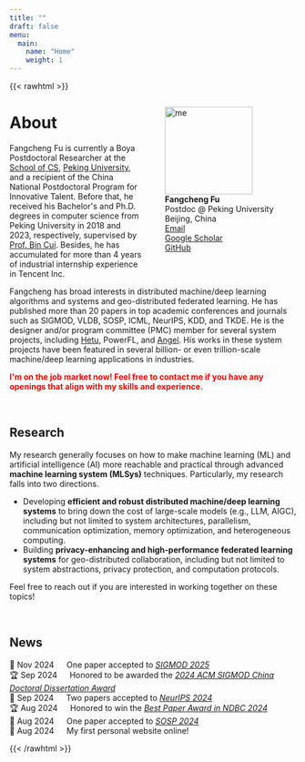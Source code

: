 ```yaml
---
title: ""
draft: false
menu:
  main:
    name: "Home"
    weight: 1
---
```


{{< rawhtml >}}

<div style="float:right;">
<figure>
    <img src='img/ffc.jpeg' alt='me' style="width:11em;"/>
    <figcaption>
    <b>Fangcheng Fu</b>
    <br>
    Postdoc @ Peking University
    <br>
    <a rel="me"><i class="fa fa-fw fa-map-marker"></i> Beijing, China</a>
    <br>
    <a href="mailto:ccchengff@pku.edu.cn" rel="me"><i class="fas fa-envelope fa-fw"></i> Email</a>
    <br>
    <a href="https://scholar.google.com/citations?user=vFYm_QEAAAAJ" rel="me"><i class="fas fa-fw fa-graduation-cap"></i> Google Scholar</a>
    <br>
    <a href="https://github.com/ccchengff" rel="me"><i class="fab fa-github-alt fa-fw"></i> GitHub</a>
    <br>
    </figcaption>
</figure>
</div>

<p><h1>About</h1></p>


<p>
Fangcheng Fu is currently a Boya Postdoctoral Researcher at the <a href="https://cs.pku.edu.cn">School of CS</a>, <a href="https://www.pku.edu.cn">Peking University</a>, and a recipient of the China National Postdoctoral Program for Innovative Talent. Before that, he received his Bachelor's and Ph.D. degrees in computer science from Peking University in 2018 and 2023, respectively, supervised by <a href="https://cuibinpku.github.io">Prof. Bin Cui</a>. Besides, he has accumulated for more than 4 years of industrial internship experience in Tencent Inc.
</p>

<p>
Fangcheng has broad interests in distributed machine/deep learning algorithms and systems and geo-distributed federated learning. He has published more than 20 papers in top academic conferences and journals such as SIGMOD, VLDB, SOSP, ICML, NeurIPS, KDD, and TKDE. He is the designer and/or program committee (PMC) member for several system projects, including <a href="https://github.com/PKU-DAIR/Hetu">Hetu</a>, PowerFL, and <a href="https://github.com/Angel-ML/angel">Angel</a>. His works in these system projects have been featured in several billion- or even trillion-scale machine/deep learning applications in industries.
</p>

<p style="color:Red">
<strong>
I'm on the job market now! Feel free to contact me if you have any openings that align with my skills and experience.
</strong>
</p>

<br>

<p><h2>Research</h2></p>

<p>
My research generally focuses on how to make machine learning (ML) and artificial intelligence (AI) more reachable and practical through advanced <b>machine learning system (MLSys)</b> techniques. Particularly, my research falls into two directions.

<ul>
<li>
Developing <b>efficient and robust distributed machine/deep learning systems</b> to bring down the cost of large-scale models (e.g., LLM, AIGC), including but not limited to system architectures, parallelism, communication optimization, memory optimization, and heterogeneous computing.
</li>
<li>
Building <b>privacy-enhancing and high-performance federated learning systems</b> for geo-distributed collaboration, including but not limited to system abstractions, privacy protection, and computation protocols.
</li>
</ul>

Feel free to reach out if you are interested in working together on these topics!

</p>

<br>

<p><h2>News</h2></p>

<p>
🎉 Nov 2024 &emsp; 
One paper accepted to <a href="https://2025.sigmod.org/"><i>SIGMOD 2025</i></a>
<br>
🏆 Sep 2024 &emsp; 
Honored to be awarded the <a href="https://mp.weixin.qq.com/s/ssXyel3jNogGhV9McNMGyg"><i>2024 ACM SIGMOD China Doctoral Dissertation Award</i></a>
<br>
🎉 Sep 2024 &emsp; 
Two papers accepted to <a href="https://neurips.cc/Conferences/2024"><i>NeurIPS 2024</i></a>
<br>
🏆 Aug 2024 &emsp; 
Honored to win the <a href="https://www.ccf.org.cn/Chapters/TC/TC_Listing/TCDB/hyxw/2024-08-13/829394.shtml"><i>Best Paper Award in NDBC 2024</i></a>
<br>
🎉 Aug 2024 &emsp; 
One paper accepted to <a href="https://sigops.org/s/conferences/sosp/2024/index.html"><i>SOSP 2024</i></a>
<br>
👏 Aug 2024 &emsp; 
My first personal website online!
</p>


{{< /rawhtml >}}
